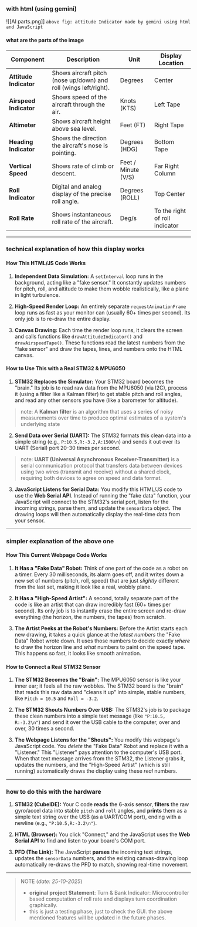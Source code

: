 ### with html (using gemini)

![[AI parts.png]]
`above fig: attitude Indicator made by gemini using html and JavaScript`

#### what are the parts of the image

| Component              | Description                                                      | Unit                | Display Location               |
| ---------------------- | ---------------------------------------------------------------- | ------------------- | ------------------------------ |
| **Attitude Indicator** | Shows aircraft pitch (nose up/down) and roll (wings left/right). | Degrees             | Center                         |
| **Airspeed Indicator** | Shows speed of the aircraft through the air.                     | Knots (KTS)         | Left Tape                      |
| **Altimeter**          | Shows aircraft height above sea level.                           | Feet (FT)           | Right Tape                     |
| **Heading Indicator**  | Shows the direction the aircraft's nose is pointing.             | Degrees (HDG)       | Bottom Tape                    |
| **Vertical Speed**     | Shows rate of climb or descent.                                  | Feet / Minute (V/S) | Far Right Column               |
| **Roll Indicator**     | Digital and analog display of the precise roll angle.            | Degrees (ROLL)      | Top Center                     |
| **Roll Rate**          | Shows instantaneous roll rate of the aircraft.                   | Deg/s               | To the right of roll indicator |

---
### technical explanation of how this display works
#### How This HTML/JS Code Works

1. **Independent Data Simulation:** A `setInterval` loop runs in the background, acting like a "fake sensor." It constantly updates numbers for pitch, roll, and altitude to make them wobble realistically, like a plane in light turbulence.
    
2. **High-Speed Render Loop:** An entirely separate `requestAnimationFrame` loop runs as fast as your monitor can (usually 60+ times per second). Its only job is to re-draw the entire display.
    
3. **Canvas Drawing:** Each time the render loop runs, it clears the screen and calls functions like `drawAttitudeIndicator()` and `drawAirspeedTape()`. These functions read the latest numbers from the "fake sensor" and draw the tapes, lines, and numbers onto the HTML canvas.

#### How to Use This with a Real STM32 & MPU6050

1. **STM32 Replaces the Simulator:** Your STM32 board becomes the "brain." Its job is to read raw data from the MPU6050 (via I2C), process it (using a filter like a Kalman filter) to get stable pitch and roll angles, and read any other sensors you have (like a barometer for altitude).

>note: A **Kalman filter** is an algorithm that uses a series of noisy measurements over time to produce optimal estimates of a system's underlying state

2. **Send Data over Serial (UART):** The STM32 formats this clean data into a simple string (e.g., `P:10.5,R:-3.2,A:1500\n`) and sends it out over its UART (Serial) port 20-30 times per second.

>note: **UART (Universal Asynchronous Receiver-Transmitter)** is a serial communication protocol that transfers data between devices using two wires (transmit and receive) without a shared clock, requiring both devices to agree on speed and data format.

3. **JavaScript Listens for Serial Data:** You modify this HTML/JS code to use the **Web Serial API**. Instead of running the "fake data" function, your JavaScript will connect to the STM32's serial port, listen for the incoming strings, parse them, and update the `sensorData` object. The drawing loops will then automatically display the real-time data from your sensor.
---
### simpler explanation of the above one

#### How This Current Webpage Code Works

1. **It Has a "Fake Data" Robot:** Think of one part of the code as a robot on a timer. Every 30 milliseconds, its alarm goes off, and it writes down a new set of numbers (pitch, roll, speed) that are just _slightly_ different from the last set, making it look like a real, wobbly plane.
    
2. **It Has a "High-Speed Artist":** A second, totally separate part of the code is like an artist that can draw incredibly fast (60+ times per second). Its only job is to instantly erase the entire screen and re-draw everything (the horizon, the numbers, the tapes) from scratch.
    
3. **The Artist Peeks at the Robot's Numbers:** Before the Artist starts each new drawing, it takes a quick glance at the _latest numbers_ the "Fake Data" Robot wrote down. It uses those numbers to decide exactly _where_ to draw the horizon line and _what_ numbers to paint on the speed tape. This happens so fast, it looks like smooth animation.

#### How to Connect a Real STM32 Sensor

1. **The STM32 Becomes the "Brain":** The MPU6050 sensor is like your inner ear; it feels all the raw wobbles. The STM32 board is the "brain" that reads this raw data and "cleans it up" into simple, stable numbers, like `Pitch = 10.5` and `Roll = -3.2`.
    
2. **The STM32 Shouts Numbers Over USB:** The STM32's job is to package these clean numbers into a simple text message (like `"P:10.5, R:-3.2\n"`) and send it over the USB cable to the computer, over and over, 30 times a second.
    
3. **The Webpage Listens for the "Shouts":** You modify this webpage's JavaScript code. You _delete_ the "Fake Data" Robot and replace it with a "Listener." This "Listener" pays attention to the computer's USB port. When that text message arrives from the STM32, the Listener grabs it, updates the numbers, and the "High-Speed Artist" (which is still running) automatically draws the display using these _real_ numbers.
---
### how to do this with the hardware

1. **STM32 (CubeIDE):** Your C code **reads** the 6-axis sensor, **filters** the raw gyro/accel data into stable `pitch` and `roll` angles, and **prints** them as a simple text string over the USB (as a UART/COM port), ending with a newline (e.g., `"P:10.5,R:-3.2\n"`).
    
2. **HTML (Browser):** You click "Connect," and the JavaScript uses the **Web Serial API** to find and listen to your board's COM port.
    
3. **PFD (The Link):** The JavaScript **parses** the incoming text strings, updates the `sensorData` numbers, and the existing canvas-drawing loop automatically re-draws the PFD to match, showing real-time movement.
---

>NOTE (*date: 25-10-2025*)
>- **original project Statement**: Turn \& Bank Indicator: Microcontroller based computation of roll rate and displays turn coordination graphically.
>- this is just a testing phase, just to check the GUI. the above mentioned features will be updated in the future phases.

